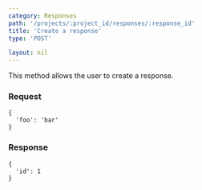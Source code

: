 ```yaml
---
category: Responses
path: '/projects/:project_id/responses/:response_id'
title: 'Create a response'
type: 'POST'

layout: nil
---
```


This method allows the user to create a response.

### Request
```
{
  'foo': 'bar'
}
```

### Response

```
{
  'id': 1
}
```

